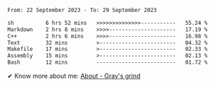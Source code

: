 <!--START_SECTION:waka-->

```txt
From: 22 September 2023 - To: 29 September 2023

sh          6 hrs 52 mins   >>>>>>>>>>>>>>-----------   55.24 %
Markdown    2 hrs 8 mins    >>>>---------------------   17.19 %
C++         2 hrs 6 mins    >>>>---------------------   16.98 %
Text        32 mins         >------------------------   04.32 %
Makefile    17 mins         >------------------------   02.33 %
Assembly    15 mins         >------------------------   02.13 %
Bash        12 mins         -------------------------   01.72 %
```

<!--END_SECTION:waka-->

<!-- [![grayxu's github stats](https://github-readme-stats.vercel.app/api?username=grayxu&count_private=true&show_icons=true)](https://github.com/grayxu) -->

✔ Know more about me: [About - Gray's grind](https://www.grayxu.cn/)
